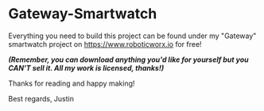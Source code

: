 # Gateway-Smartwatch

Everything you need to build this project can be found under my "Gateway" smartwatch project on https://www.roboticworx.io for free!

**_(Remember, you can download anything you'd like for yourself but you CAN'T sell it. All my work is licensed, thanks!)_**

Thanks for reading and happy making!

Best regards,
Justin
